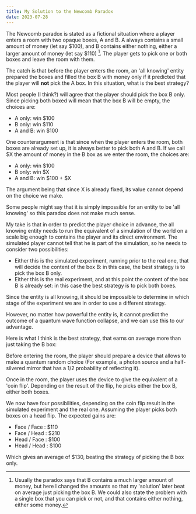 ```yaml
---
title: My Solution to the Newcomb Paradox
date: 2023-07-28
---
```


The Newcomb paradox is stated as a fictional situation where a player enters a
room with two opaque boxes, A and B.  A always contains a small amount of
money (let say $100), and B contains either nothing, either a larger amount of
money (let say $110) [^1].  The player gets to pick one or both boxes and
leave the room with them.

[^1]: Usually the paradox says that B contains a much larger amount of money,
    but here I changed the amounts so that my 'solution' later beat on
    average just picking the box B.  We could also state the problem
    with a single box that you can pick or not, and that contains either
    nothing, either some money.

The catch is that before the player enters the room, an 'all knowing' entity
prepared the boxes and filled the box B with money only if it predicted that
the player will **not** pick the A box.  In this situation, what is the best
strategy?

Most people (I think?) will agree that the player should pick the box B only.
Since picking both boxed will mean that the box B will be empty, the choices
are:

  - A only: win $100
  - B only: win $110
  - A and B: win $100

One counterargument is that since when the player enters the room, both boxes
are already set up, it is always better to pick both A and B.  If we call $X
the amount of money in the B box as we enter the room, the choices are:

  - A only: win $100
  - B only: win $X
  - A and B: win $100 + $X

The argument being that since X is already fixed, its value cannot depend
on the choice we make.

Some people might say that it is simply impossible for an entity to be
'all knowing' so this paradox does not make much sense.


My take is that in order to predict the player choice in advance, the all
knowing entity needs to run the equivalent of a simulation of the world on a
scale big enough to contains the player and its direct environment.  The
simulated player cannot tell that he is part of the simulation, so he needs to
consider two possibilities:

  - Either this is the simulated experiment, running prior to the real one,
    that will decide the content of the box B: in this case, the best
    strategy is to pick the box B only.
  - Either this is the real experiment, and at this point the content of
    the box B is already set: in this case the best strategy is to
    pick both boxes.

Since the entity is all knowing, it should be impossible to determine in which
stage of the experiment we are in order to use a different strategy.

However, no matter how powerful the entity is, it cannot predict the outcome
of a quantum wave function collapse, and we can use this to our advantage.

Here is what I think is the best strategy, that earns on average more than
just taking the B box:

Before entering the room, the player should prepare a device that allows to
make a quantum random choice (For example, a photon source and a half-silvered
mirror that has a 1/2 probability of reflecting it).

Once in the room, the player uses the device to give the equivalent of a 'coin
flip'.  Depending on the result of the flip, he picks either the box B, either
both boxes.

We now have four possibilities, depending on the coin flip result in the
simulated experiment and the real one.  Assuming the player picks both boxes
on a head flip.   The expected gains are:

  - Face / Face   : $110
  - Face / Head   : $210
  - Head / Face   : $100
  - Head / Head   : $100

Which gives an average of $130, beating the strategy of picking the B box
only.
